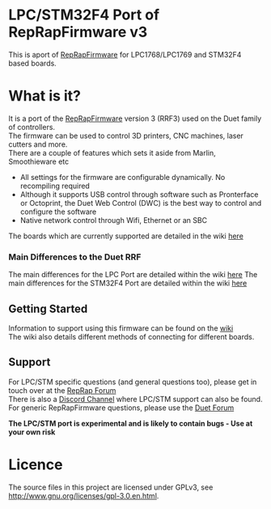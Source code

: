# LPC/STM32F4 Port of RepRapFirmware v3

This is aport of [RepRapFirmware](https://github.com/Duet3D/RepRapFirmware) for LPC1768/LPC1769 and STM32F4 based boards.  

# What is it?
It is a port of the [RepRapFirmware](https://github.com/Duet3D/RepRapFirmware) version 3 (RRF3) used on the Duet family of controllers.  
The firmware can be used to control 3D printers, CNC machines, laser cutters and more.  
There are a couple of features which sets it aside from Marlin, Smoothieware etc
  - All settings for the firmware are configurable dynamically. No recompiling required
  - Although it supports USB control through software such as Pronterface or Octoprint, the Duet Web Control (DWC) is the best way to control and configure the software
  - Native network control through Wifi, Ethernet or an SBC

The boards which are currently supported are detailed in the wiki [here](https://teamgloomy.github.io/supported_boards.html)

### Main Differences to the Duet RRF
The main differences for the LPC Port are detailed within the wiki [here](https://teamgloomy.github.io/lpc_differences.html)
The main differences for the STM32F4 Port are detailed within the wiki [here](https://teamgloomy.github.io/stm32_differences.html)

## Getting Started
Information to support using this firmware can be found on the [wiki](https://teamgloomy.github.io/getting_started.html)  
The wiki also details different methods of connecting for different boards.

## Support
For LPC/STM specific questions (and general questions too), please get in touch over at the [RepRap Forum](https://reprap.org/forum/read.php?147,874661)  
There is also a [Discord Channel](https://discord.gg/uS97Qs7) where LPC/STM support can also be found.  
For generic RepRapFirmware questions, please use the [Duet Forum](forum.duet.com)  

**The LPC/STM port is experimental and is likely to contain bugs - Use at your own risk**

Licence
=======
The source files in this project are licensed under GPLv3, see http://www.gnu.org/licenses/gpl-3.0.en.html. 
